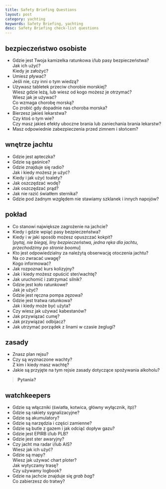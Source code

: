 ```yaml
---
title: Safety Briefing Questions
layout: post
category: yachting
keywords: Safety Briefing, yachting
desc: Safety Briefing check-list questions
---
```

bezpieczeństwo osobiste
-----------------------

* Gdzie jest Twoja kamizelka ratunkowa i/lub pasy bezpieczeństwa?   
  Jak ich użyć?  
  Kiedy je założyć?
* Umiesz pływać?   
  Jeśli nie, czy inni o tym wiedzą?
* Używasz tabletek przeciw chorobie morskiej?   
  Wiesz gdzie leżą, lub wiesz od kogo możesz je otrzymać?  
  Wiesz jak je używać?  
  Co wzmaga chorobę morską?  
  Co zrobić gdy dopadnie nas choroba morska?
* Bierzesz jakieś lekarstwa?   
  Czy ktoś o tym wie?   
  Czy masz jakieś efekty uboczne brania lub zaniechania brania lekarstw?
* Masz odpowiednie zabezpieczenia przed zimnem i słońcem?
    
wnętrze jachtu
---------------

* Gdzie jest apteczka?
* Gdzie są gaśnice?
* Gdzie znajduje się radio?  
  Jak i kiedy możesz je użyć?
* Kiedy i jak użyć toalety?
* Jak oszczędzać wodę?  
* Jak oszczędzać prąd? 
* Jak nie razić światłem sternika?
* Gdzie pod żadnym względem nie stawiamy szklanek i innych napojów?

pokład
------

* Co stanowi największe zagrożenie na jachcie?
* Kiedy i gdzie wpiąć pasy bezpieczeństwa?  
* Kiedy i w jaki sposób możesz opuszczać kokpit?   
  [*pytaj, nie biegaj, liny bezpieczeństwa, jedna ręka dla jachtu, przechodzimy po stronie boomu*]
* Kto jest odpowiedzialny za należytą obserwację otoczenia jachtu?  
  Na co zwracać uwagę?  
  Kogo informować?  
* Jak rozpoznać kurs kolizyjny?
* Jak i kiedy możesz opuścić ster/wachtę?
* Jak uruchomić i zatrzymać silnik?
* Gdzie jest koło ratunkowe?  
  Jak je użyć?
* Gdzie jest ręczna pompa zęzowa? 
* Gdzie jest tratwa ratunkowa?   
  Jak i kiedy może być użyta?
* Czy wiesz jak używać kabestanów?
* Jak przywiązać cumę?
* Jak przywiązać odbijacz?
* Jak utrzymać porządek z linami w czasie żeglugi?

zasady
------

* Znasz plan rejsu?
* Czy są wyznaczone wachty?  
  Z kim i kiedy masz wachtę?
* Jakie są przyjęte na tym rejsie zasady dotyczące spożywania alkoholu? 

>    
> **Pytania?**  
>    

watchkeepers 
--------------

* Gdzie są włączniki (światła, kotwica, główny wyłącznik, itp)?
* Gdzie są rakiety sygnalizacyjne? 
* Gdzie są akumulatory?
* Gdzie są narzędzia i części zamienne?
* Gdzie są butle z gazem i jak odciąć dopływ gazu?
* Gdzie jest EPIRB i/lub PLB?
* Gdzie jest ster awaryjny?
* Czy jacht ma radar i/lub AIS?  
  Wiesz jak ich użyć?
* Gdzie są mapy?  
  Wiesz jak używać chart ploter?  
  Jak wytyczamy trasę?  
  Czy używamy logbook?  
* Gdzie na jachcie znajduje się *grab bag*?    
  Co zabierzesz do tratwy? 